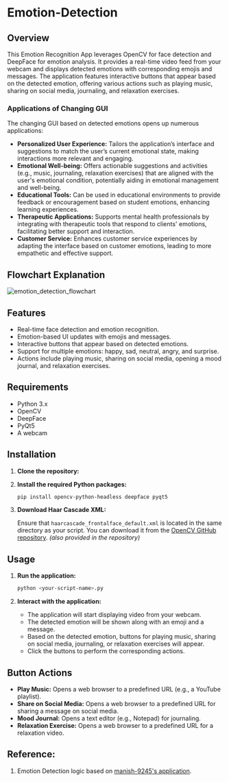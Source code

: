 # Emotion-Detection

## Overview

This Emotion Recognition App leverages OpenCV for face detection and DeepFace for emotion analysis. It provides a real-time video feed from your webcam and displays detected emotions with corresponding emojis and messages. The application features interactive buttons that appear based on the detected emotion, offering various actions such as playing music, sharing on social media, journaling, and relaxation exercises. 

### Applications of Changing GUI

The changing GUI based on detected emotions opens up numerous applications:

- **Personalized User Experience:** Tailors the application’s interface and suggestions to match the user’s current emotional state, making interactions more relevant and engaging.
- **Emotional Well-being:** Offers actionable suggestions and activities (e.g., music, journaling, relaxation exercises) that are aligned with the user's emotional condition, potentially aiding in emotional management and well-being.
- **Educational Tools:** Can be used in educational environments to provide feedback or encouragement based on student emotions, enhancing learning experiences.
- **Therapeutic Applications:** Supports mental health professionals by integrating with therapeutic tools that respond to clients' emotions, facilitating better support and interaction.
- **Customer Service:** Enhances customer service experiences by adapting the interface based on customer emotions, leading to more empathetic and effective support.

## Flowchart Explanation
![emotion_detection_flowchart](https://github.com/user-attachments/assets/6c227fa0-2241-4446-9e57-0cc0e4efcaaa)


## Features

- Real-time face detection and emotion recognition.
- Emotion-based UI updates with emojis and messages.
- Interactive buttons that appear based on detected emotions.
- Support for multiple emotions: happy, sad, neutral, angry, and surprise.
- Actions include playing music, sharing on social media, opening a mood journal, and relaxation exercises.

## Requirements

- Python 3.x
- OpenCV
- DeepFace
- PyQt5
- A webcam

## Installation

1. **Clone the repository:**

2. **Install the required Python packages:**

    ```bash
    pip install opencv-python-headless deepface pyqt5
    ```

3. **Download Haar Cascade XML:**

    Ensure that `haarcascade_frontalface_default.xml` is located in the same directory as your script. You can download it from the [OpenCV GitHub repository](https://github.com/opencv/opencv/blob/master/data/haarcascades/haarcascade_frontalface_default.xml). _(also provided in the repository)_

## Usage

1. **Run the application:**

    ```bash
    python <your-script-name>.py
    ```

2. **Interact with the application:**

    - The application will start displaying video from your webcam.
    - The detected emotion will be shown along with an emoji and a message.
    - Based on the detected emotion, buttons for playing music, sharing on social media, journaling, or relaxation exercises will appear.
    - Click the buttons to perform the corresponding actions.

## Button Actions

- **Play Music:** Opens a web browser to a predefined URL (e.g., a YouTube playlist).
- **Share on Social Media:** Opens a web browser to a predefined URL for sharing a message on social media.
- **Mood Journal:** Opens a text editor (e.g., Notepad) for journaling.
- **Relaxation Exercise:** Opens a web browser to a predefined URL for a relaxation video.

## Reference: 
1. Emotion Detection logic based on [manish-9245's application](https://github.com/manish-9245/Facial-Emotion-Recognition-using-OpenCV-and-Deepface/blob/main/emotion.py).
